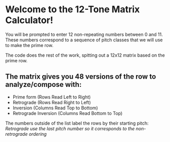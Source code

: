 # Welcome to the 12-Tone Matrix Calculator!   
You will be prompted to enter 12 non-repeating numbers between 0 and 11. These numbers correspond to a sequence of pitch classes that we will use to make the prime row.

The code does the rest of the work, spitting out a 12x12 matrix based on the prime row.  

## The matrix gives you 48 versions of the row to analyze/compose with:
- Prime form (Rows Read Left to Right)
- Retrograde (Rows Read Right to Left)
- Inversion (Columns Read Top to Bottom)
- Retrograde Inversion (Columns Read Bottom to Top)

The numbers outside of the list label the rows by their starting pitch:  
*Retrograde use the last pitch number so it corresponds to the non-retrograde ordering*